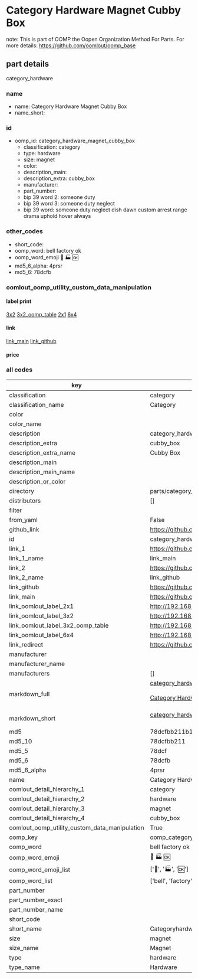 # Category Hardware Magnet Cubby Box  

note: This is part of OOMP the Oopen Organization Method For Parts. For more details: https://github.com/oomlout/oomp_base

##  part details
  



category_hardware



### name
* name: Category Hardware Magnet Cubby Box
* name_short: 
### id
* oomp_id: category_hardware_magnet_cubby_box
  * classification: category
  * type: hardware
  * size: magnet
  * color: 
  * description_main: 
  * description_extra: cubby_box
  * manufacturer: 
  * part_number: 
  * bip 39 word 2: someone duty
  * bip 39 word 3: someone duty neglect
  * bip 39 word: someone duty neglect dish dawn custom arrest range drama uphold hover always

### other_codes
* short_code: 
* oomp_word: bell factory ok
* oomp_word_emoji :bell: :factory: :ok:
* md5_6_alpha: 4prsr
* md5_6: 78dcfb






### oomlout_oomp_utility_custom_data_manipulation
#### label print
[3x2](http://192.168.1.245:1112/?label=oomp%204prsr)
[3x2_oomp_table](http://192.168.1.108:1112/?label=oomp%204prsr)
[2x1](http://192.168.1.242:1112/?label=oomp%204prsr)
[6x4](http://192.168.1.55:1112/?label=oomp%204prsr)    

#### link

[link_main](https://github.com/oomlout/oomlout_oomp_version_1_messy/tree/main/parts/category_hardware_magnet_cubby_box) [link_github](https://github.com/oomlout/oomlout_oomp_version_1_messy/tree/main/parts/category_hardware_magnet_cubby_box)                             

#### price







### all codes 
| key | value |  
| --- | --- |  
| classification | category |  
| classification_name | Category |  
| color |  |  
| color_name |  |  
| description | category_hardware |  
| description_extra | cubby_box |  
| description_extra_name | Cubby Box |  
| description_main |  |  
| description_main_name |  |  
| description_or_color |   |  
| directory | parts/category_hardware_magnet_cubby_box |  
| distributors | [] |  
| filter |  |  
| from_yaml | False |  
| github_link | https://github.com/oomlout/oomlout_oomp_part_src/tree/main/parts/category_hardware_magnet_cubby_box |  
| id | category_hardware_magnet_cubby_box |  
| link_1 | https://github.com/oomlout/oomlout_oomp_version_1_messy/tree/main/parts/category_hardware_magnet_cubby_box |  
| link_1_name | link_main |  
| link_2 | https://github.com/oomlout/oomlout_oomp_version_1_messy/tree/main/parts/category_hardware_magnet_cubby_box |  
| link_2_name | link_github |  
| link_github | https://github.com/oomlout/oomlout_oomp_version_1_messy/tree/main/parts/category_hardware_magnet_cubby_box |  
| link_main | https://github.com/oomlout/oomlout_oomp_version_1_messy/tree/main/parts/category_hardware_magnet_cubby_box |  
| link_oomlout_label_2x1 | http://192.168.1.242:1112/?label=oomp%204prsr |  
| link_oomlout_label_3x2 | http://192.168.1.245:1112/?label=oomp%204prsr |  
| link_oomlout_label_3x2_oomp_table | http://192.168.1.108:1112/?label=oomp%204prsr |  
| link_oomlout_label_6x4 | http://192.168.1.55:1112/?label=oomp%204prsr |  
| link_redirect | https://github.com/oomlout/oomlout_oomp_version_1_messy/tree/main/parts/category_hardware_magnet_cubby_box |  
| manufacturer |  |  
| manufacturer_name |  |  
| manufacturers | [] |  
| markdown_full | [category_hardware_magnet_cubby_box](none)<br>[](none)<br>[Category Hardware Magnet Cubby Box](none)<br><br> |  
| markdown_short | [category_hardware_magnet_cubby_box](none)<br><br> |  
| md5 | 78dcfbb211b1c18cda1bf3f328112678 |  
| md5_10 | 78dcfbb211 |  
| md5_5 | 78dcf |  
| md5_6 | 78dcfb |  
| md5_6_alpha | 4prsr |  
| name | Category Hardware Magnet Cubby Box |  
| oomlout_detail_hierarchy_1 | category |  
| oomlout_detail_hierarchy_2 | hardware |  
| oomlout_detail_hierarchy_3 | magnet |  
| oomlout_detail_hierarchy_4 | cubby_box |  
| oomlout_oomp_utility_custom_data_manipulation | True |  
| oomp_key | oomp_category_hardware_magnet_cubby_box |  
| oomp_word | bell factory ok |  
| oomp_word_emoji | :bell: :factory: :ok: |  
| oomp_word_emoji_list | [':bell:', ':factory:', ':ok:'] |  
| oomp_word_list | ['bell', 'factory', 'ok'] |  
| part_number |  |  
| part_number_exact |  |  
| part_number_name |  |  
| short_code |  |  
| short_name | Categoryhardware |  
| size | magnet |  
| size_name | Magnet |  
| type | hardware |  
| type_name | Hardware |  
